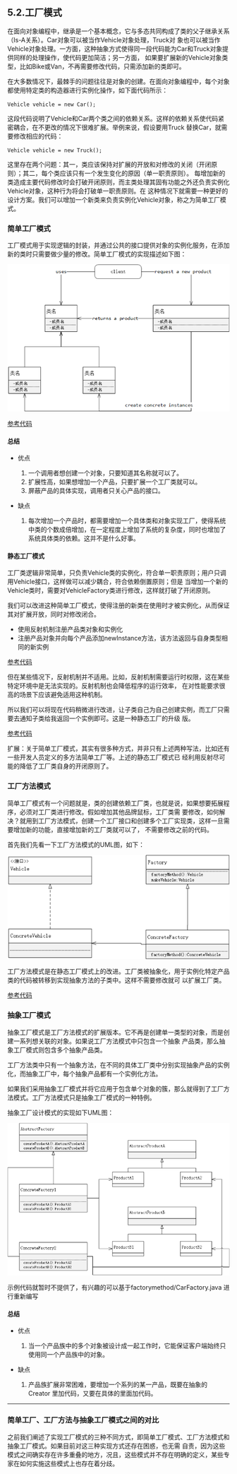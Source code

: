 ## 5.2.工厂模式
在面向对象编程中，继承是一个基本概念，它与多态共同构成了类的父子继承关系（Is-A关系）。Car对象可以被当作Vehicle对象处理，Truck对
象也可以被当作Vehicle对象处理。一方面，这种抽象方式使得同一段代码能为Car和Truck对象提供同样的处理操作，使代码更加简洁；另一方面，
如果要扩展新的Vehicle对象类型，比如Bike或Van，不再需要修改代码，只需添加新的类即可。

在大多数情况下，最棘手的问题往往是对象的创建。在面向对象编程中，每个对象都使用特定类的构造器进行实例化操作，如下面代码所示：

    Vehicle vehicle = new Car();
    
这段代码说明了Vehicle和Car两个类之间的依赖关系。这样的依赖关系使代码紧密耦合，在不更改的情况下很难扩展。举例来说，假设要用Truck
替换Car，就需要修改相应的代码：

    Vehicle vehicle = new Truck();
    
这里存在两个问题：其一，类应该保持对扩展的开放和对修改的关闭（开闭原则）；其二，每个类应该只有一个发生变化的原因（单一职责原则）。
每增加新的类造成主要代码修改时会打破开闭原则，而主类处理其固有功能之外还负责实例化Vehicle对象，这种行为将会打破单一职责原则。在
这种情况下就需要一种更好的设计方案。我们可以增加一个新类来负责实例化Vehicle对象，称之为简单工厂模式。

### 简单工厂模式
工厂模式用于实现逻辑的封装，并通过公共的接口提供对象的实例化服务，在添加新的类时只需要做少量的修改。简单工厂模式的实现描述如下图：

![简单工厂模式](/src/main/resources/image/designpattern/creattionalpattern/1-11.png)

[参考代码](simplefactory/SimpleFactory.java)

#### 总结
- 优点
    1. 一个调用者想创建一个对象，只要知道其名称就可以了。 
    2. 扩展性高，如果想增加一个产品，只要扩展一个工厂类就可以。 
    3. 屏蔽产品的具体实现，调用者只关心产品的接口。

- 缺点
    1. 每次增加一个产品时，都需要增加一个具体类和对象实现工厂，使得系统中类的个数成倍增加，在一定程度上增加了系统的复杂度，同时也增加了系统具体类的依赖。这并不是什么好事。

#### 静态工厂模式
工厂类逻辑非常简单，只负责Vehicle类的实例化，符合单一职责原则；用户只调用Vehicle接口，这样做可以减少耦合，符合依赖倒置原则；但是
当增加一个新的Vehicle类时，需要对VehicleFactory类进行修改，这样就打破了开闭原则。

我们可以改进这种简单工厂模式，使得注册的新类在使用时才被实例化，从而保证其对扩展开放，同时对修改闭合。

- 使用反射机制注册产品类对象和实例化
- 注册产品对象并向每个产品添加newInstance方法，该方法返回与自身类型相同的新实例 

[参考代码](staticfactory/StaticFactory.java)

但在某些情况下，反射机制并不适用。比如，反射机制需要运行时权限，这在某些特定环境中是无法实现的。反射机制也会降低程序的运行效率，
在对性能要求很高的场景下应该避免适用这种机制。

所以我们可以将现在代码稍微进行改进，让子类自己为自己创建实例，而工厂只需要去通知子类给我返回一个实例即可。这是一种静态工厂的升级
版。

[参考代码](staticfactory/upgrade/StaticFactoryUpgrade.java)

扩展：关于简单工厂模式，其实有很多种方式，并非只有上述两种写法，比如还有一些开发人员定义的多方法简单工厂等。上述的静态工厂模式已
经利用反射尽可能的降低了工厂类自身的开闭原则了。

### 工厂方法模式
简单工厂模式有一个问题就是，类的创建依赖工厂类，也就是说，如果想要拓展程序，必须对工厂类进行修改。假如增加其他品牌鼠标，工厂类需
要修改，如何解决？就用到工厂方法模式，创建一个工厂接口和创建多个工厂实现类，这样一旦需要增加新的功能，直接增加新的工厂类就可以了，
不需要修改之前的代码。

首先我们先看一下工厂方法模式的UML图，如下：

![工厂方法模式](/src/main/resources/image/designpattern/creattionalpattern/1-12.png)

工厂方法模式是在静态工厂模式上的改进。工厂类被抽象化，用于实例化特定产品类的代码被转移到实现抽象方法的子类中。这样不需要修改就可
以扩展工厂类。

[参考代码](staticfactory/factorymethod/CarFactory.java)

### 抽象工厂模式
抽象工厂模式是工厂方法模式的扩展版本。它不再是创建单一类型的对象，而是创建一系列想关联的对象。如果说工厂方法模式中只包含一个抽象
产品类，那么抽象工厂模式则包含多个抽象产品类。

工厂方法类中只有一个抽象方法，在不同的具体工厂类中分别实现抽象产品的实例化，而抽象工厂中，每个抽象产品都有一个实例化方法。

如果我们采用抽象工厂模式并将它应用于包含单个对象的簇，那么就得到了工厂方法模式。工厂方法模式只是抽象工厂模式的一种特例。

抽象工厂设计模式的实现如下UML图：

![抽象工厂模式](/src/main/resources/image/designpattern/creattionalpattern/1-13.png)

示例代码就暂时不提供了，有兴趣的可以基于factorymethod/CarFactory.java 进行重新编写

#### 总结
- 优点
    1. 当一个产品族中的多个对象被设计成一起工作时，它能保证客户端始终只使用同一个产品族中的对象。
    
- 缺点
    1. 产品族扩展非常困难，要增加一个系列的某一产品，既要在抽象的 Creator 里加代码，又要在具体的里面加代码。
****
### 简单工厂、工厂方法与抽象工厂模式之间的对比
之前我们阐述了实现工厂模式的三种不同方式，即简单工厂模式、工厂方法模式和抽象工厂模式。如果目前对这三种实现方式还存在困惑，也无需
自责，因为这些模式之间确实存在许多重叠的地方，况且，这些模式并不存在明确的定义，某些专家在如何实施这些模式上也存在着分歧。



